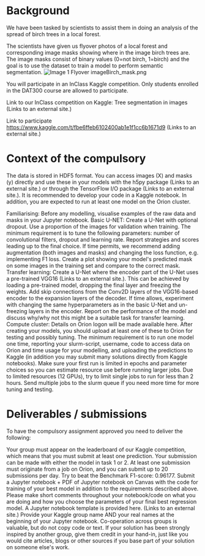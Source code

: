 # Background
We have been tasked by scientists to assist them in doing an analysis of the spread of birch trees in a local forest.

The scientists have given us flyover photos of a local forest and corresponding image masks showing where in the image birch trees are. The image masks consist of binary values (0=not birch, 1=birch) and the goal is to use the dataset to train a model to perform semantic segmentation.
![Image 1](https://nmbu.instructure.com/courses/7109/files/1396047/preview)
Flyover imageBirch_mask.png

You will participate in an InClass Kaggle competition. Only students enrolled in the DAT300 course are allowed to participate.

Link to our InClass competition on Kaggle:
Tree segmentation in images (Links to an external site.)

Link to participate
https://www.kaggle.com/t/fbe6ffeb6102400ab1e1f1cc6b1671d9 (Links to an external site.)


# Context of the compulsory
The data is stored in HDF5 format. You can access images (X) and masks (y) directly and use these in your models with the h5py package (Links to an external site.) or through the TensorFlow I/O package (Links to an external site.). It is recommended to develop your code in a Kaggle notebook. In addition, you are expected to run at least one model on the Orion cluster.

Familiarising: Before any modelling, visualise examples of the raw data and masks in your Jupyter notebook.
Basic U-NET: Create a U-Net with optional dropout. Use a proportion of the images for validation when training. The minimum requirement is to tune the following parameters: number of convolutional filters, dropout and learning rate.  Report strategies and scores leading up to the final choice. If time permits, we recommend adding augmentation (both images and masks) and changing the loss function, e.g. implementing F1 loss. Create a plot showing your model's predicted mask on some images in the training set and compare to the correct mask.
Transfer learning: Create a U-Net where the encoder part of the U-Net uses a pre-trained VGG16 (Links to an external site.). This can be achieved by loading a pre-trained model, dropping the final layer and freezing the weights. Add skip connections from the Conv2D layers of the VGG16-based encoder to the expansion layers of the decoder. If time allows, experiment with changing the same hyperparameters as in the basic U-Net and un-freezing layers in the encoder. Report on the performance of the model and discuss why/why not this might be a suitable task for transfer learning.
Compute cluster: Details on Orion logon will be made available here. After creating your models, you should upload at least one of these to Orion for testing and possibly tuning. The minimum requirement is to run one model one time, reporting your slurm-script, username, code to access data on Orion and time usage for your modelling, and uploading the predictions to Kaggle (in addition you may submit many solutions directly from Kaggle notebooks). Make sure your first run is limited in epochs and parameter choices so you can estimate resource use before running larger jobs. Due to limited resources (12 GPUs), try to limit single jobs to run for less than 2 hours. Send multiple jobs to the slurm queue if you need more time for more tuning and testing.

# Deliverables / submissions
To have the compulsory assignment approved you need to deliver the following:

Your group must appear on the leaderboard of our Kaggle competition, which means that you must submit at least one prediction. Your submission can be made with either the model in task 1 or 2. At least one submission must originate from a job on Orion, and you can submit up to 20 submissions per day.
Try to beat the Benchmark F1-score: 0.96177.
Submit a Jupyter notebook + PDF of Jupyter notebook on Canvas with the code for training of your best model in addition to the requirements described above. Please make short comments throughout your notebook/code on what you are doing and how you choose the parameters of your final best regression model. A Jupyter notebook template is provided here. (Links to an external site.)
Provide your Kaggle group name AND your real names at the beginning of your Jupyter notebook.
Co-operation across groups is valuable, but do not copy code or text. If your solution has been strongly inspired by another group, give them credit in your hand-in, just like you would cite articles, blogs or other sources if you base part of your solution on someone else's work.
